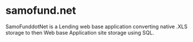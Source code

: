 samofund.net
============

SamoFunddotNet is a Lending web base application converting native .XLS storage to then Web base Application site storage using SQL.